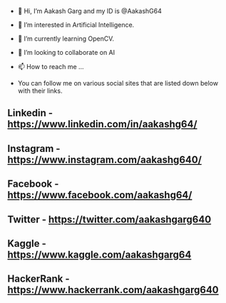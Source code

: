 - 👋 Hi, I’m Aakash Garg and my ID is @AakashG64
- 👀 I’m interested in Artificial Intelligence.
- 🌱 I’m currently learning OpenCV.
- 💞️ I’m looking to collaborate on AI
- 📫 How to reach me ...

- You can follow me on various social sites that are listed down below with their links.

## Linkedin - https://www.linkedin.com/in/aakashg64/
## Instagram - https://www.instagram.com/aakashg640/
## Facebook - https://www.facebook.com/aakashg64/
## Twitter - https://twitter.com/aakashgarg640
## Kaggle - https://www.kaggle.com/aakashgarg64
## HackerRank - https://www.hackerrank.com/aakashgarg640

<!---
AakashG64/AakashG64 is a ✨ special ✨ repository because its `README.md` (this file) appears on your GitHub profile.
You can click the Preview link to take a look at your changes.
--->
